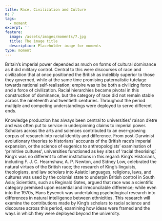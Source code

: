 ```yaml
---
title: Race, Civilization and Culture
n: 7
tags:
  - moment
excerpt: ''
feature:
  image: /assets/images/moments/7.jpg
  title: The image title
  description: Placeholder image for moments
type: moment
---
```


Britain’s imperial power depended as much on forms of cultural dominance as it did military control. Central to this were discourses of race and civilization that at once positioned the British as indelibly superior to those they governed, while at the same time promising paternalistic tutelage towards national self-realisation; empire was to be both a civilizing force and a force of civilization. Racial hierarchies became pivotal in this construction of dominance, but the category of race did not remain stable across the nineteenth and twentieth centuries. Throughout the period multiple and competing understandings were deployed to serve different ends.

Knowledge production has always been central to universities’ raison d’etre and was often put to service in underpinning claims to imperial power. Scholars across the arts and sciences contributed to an ever-growing corpus of research into racial identity and difference. From post-Darwinist evolutionary theories to historians’ accounts of the British race’s imperial expansion, or the science of eugenics to anthropologists’ examination of ‘primitive cultures’, universities functioned as key sites of ‘racial theorising’. King’s was no different to other institutions in this regard: King’s Historians, including F. J. C. Hearnshaw, A. P. Newton, and Sidney Low, celebrated the natural virtues of the British race; the research of King’s linguists, theologians, and law scholars into Asiatic languages, religions, laws, and cultures was used by the colonial state to underpin British control in South Asia; Scientists, such as Reginald Gates, argued that race was a scientific category premised upon essential and irreconcilable difference; while even into the 1970s, Hans Eysenck was undertaking psychological research into differences in natural intelligence between ethnicities. This research will examine the contributions made by King’s scholars to racial science and discourse across this period, examining how ideas were framed and the ways in which they were deployed beyond the university.
